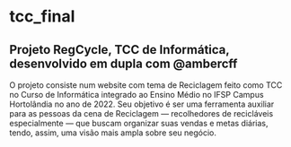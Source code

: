 # tcc_final
## Projeto RegCycle, TCC de Informática, desenvolvido em dupla com @ambercff

O projeto consiste num website com tema de Reciclagem feito como TCC no Curso de Informática integrado ao Ensino Médio no IFSP Campus Hortolândia no ano de 2022. Seu objetivo é ser uma ferramenta auxiliar para as pessoas da cena de Reciclagem — recolhedores de recicláveis especialmente — que buscam organizar suas vendas e metas diárias, tendo, assim, uma visão mais ampla sobre seu negócio.
